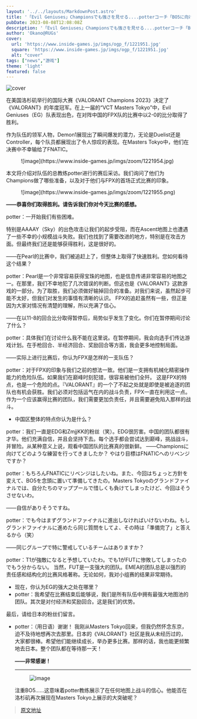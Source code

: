 ```yaml
---
layout: '../../layouts/MarkdownPost.astro'
title: '「Evil Geniuses」Championsでも強さを見せる....potterコーチ「BO5に向けて準備をしてきた。今回はFNATIC負けない」と自信ありげ【インタビュー】'
pubDate: 2023-08-08T12:08:08Z
description: '「Evil Geniuses」Championsでも強さを見せる....potterコーチ「BO5に向けて準備をしてきた。今回はFNATIC負けない」と自信ありげ【インタビュー】'
author: 'Okano@RUGs'
cover:
  url: 'https://www.inside-games.jp/imgs/ogp_f/1221951.jpg'
  square: 'https://www.inside-games.jp/imgs/ogp_f/1221951.jpg'
  alt: "cover"
tags: ["news","游戏"]
theme: 'light'
featured: false
---
```


![cover](https://www.inside-games.jp/imgs/ogp_f/1221951.jpg)

<p>在美国洛杉矶举行的国际大赛《VALORANT Champions 2023》决定了《VALORANT》的年度冠军。在上一届的“VCT Masters Tokyo”中，Evil Geniuses（EG）队表现出色，在对阵中国的FPX队的比赛中以2-0的比分取得了胜利。</p><p>作为队伍的领军人物，Demon1展现出了瞬间爆发的潜力，无论是Duelist还是Controller，每个队员都展现出了令人惊叹的表现。在Masters Tokyo中，他们在决赛中不幸输给了FNATIC。</p><figure class="ctms-editor-image">![image](https://www.inside-games.jp/imgs/zoom/1221954.jpg)</figure><p>本文将介绍对队伍的总教练potter进行的赛后采访。我们询问了他们为Champions做了哪些准备，以及对于他们与FPX的首场正式比赛的印象。</p><figure class="ctms-editor-image">![image](https://www.inside-games.jp/imgs/zoom/1221955.png)</figure><p><b>——恭喜你们取得胜利。请告诉我们你对今天比赛的感想。</b></p><p><span class="p-red">potter：</span>一开始我们有些困难。</p>
特别是AAAAY（Sky）的出色攻击让我们的起步受阻，而在Ascent地图上也遭遇了一些不幸的小规模战斗失败。我们也找到了需要改进的地方，特别是在攻击方面。但最终我们还是能够获得胜利，这是很好的。

——在Pearl的比赛中，我们被追赶上了，但整体上取得了快速胜利。您如何看待这个结果？

potter：Pearl是一个非常容易获得宝珠的地图，也是信息传递非常容易的地图之一。在那里，我们不幸地犯了几次错误的判断。但这也是《VALORANT》这款游戏的一部分。为了取胜，我们必须做好输掉回合的准备。对我们来说，虽然起步可能不太好，但我们对发生的事情有清晰的认识。
FPX的追赶虽然有一些，但正是因为大家对情况有清楚的理解，所以充满了信心。

——在以11-8的回合比分取得暂停后，局势似乎发生了变化。你们在暂停期间讨论了什么？

potter：具体我们在讨论什么我不能在这里说。在暂停期间，我会向选手们传达游戏计划。在手枪回合、半经济回合、奖励回合等方面，我会更多地控制局面。

——实际上进行比赛后，你认为FPX是怎样的一支队伍？

potter：对于FPX的印象与我们之前的想法一致。他们是一支拥有机械化精密操作能力的危险队伍。如果我们在巅峰时刻犯错，很容易被他们全歼。
这是FPX的特点，也是一个危险的点。『VALORANT』的一个了不起之处就是即使是被追逐的团队也有机会获胜。我们必须对包括运气在内的战斗负责，FPX一直在利用这一点。作为一个应该赢得比赛的团队，我们需要更加负责任，并且需要避免陷入那样的战斗。

- 中国区整体的特点你认为是什么？

potter：我们一直是EDG和ZmjjKK的粉丝（笑）。EDG很厉害。中国的团队都很有才华。他们充满自信，并且会坚持下去。每个选手都会尝试达到巅峰，挑战战斗，并冒险。从某种意义上说，观看中国团队的比赛真的很新鲜。
――Championsに向けてどのような練習を行ってきましたか？ やはり目標はFNATICへのリベンジですか？

potter：もちろんFNATICにリベンジはしたいね。また、今回はちょっと方針を変えて、BO5を念頭に置いて準備してきたの。Masters Tokyoのグランドファイナルでは、自分たちのマッププールで惜しくも負けてしまったけど、今回はそうさせないわ。

――自信がありそうですね。

potter：でも今はまずグランドファイナルに進出しなければいけないわね。もしグランドファイナルに進めたら同じ質問をしてよ、その時は「準備完了」と答えるから（笑）

――同じグループで特に警戒しているチームはありますか？

potter：T1が強敵になると予想していたわ。でも1がFUTに惨敗してしまったのでもう分からない。
当然，FUT是一支强大的团队。EMEA的团队总是以强烈的责任感和结构化的比赛风格著称。无论如何，我对小组赛的结果非常期待。

- 现在，你认为EG的强大之处在哪里？
- potter：我希望在比赛结束后能够说，我们是所有队伍中拥有最强大地图池的团队。其次是对付经济和奖励回合。这是我们的优势。

最后，请给日本的粉丝们留言。
- potter：（用日语）谢谢！
我刚从Masters Tokyo回来，但我仍然怀念东京，迫不及待地想再次去那里。日本的《VALORANT》社区是我从未经历过的，大家都很棒。希望他们能继续成长，举办更多比赛。那样的话，我也能更频繁地去日本。整个团队都在等待那一天！</p><p><b>――非常感谢！</b></p><hr><figure class="ctms-editor-image">![image](https://www.inside-games.jp/imgs/zoom/1221956.jpg)</figure><p>注重BO5……这意味着potter教练展示了在任何地图上战斗的信心。他能否在洛杉矶再次展现在Masters Tokyo上展示的大突破呢？

>[原文地址](https://www.inside-games.jp/article/2023/08/08/147715.html)  